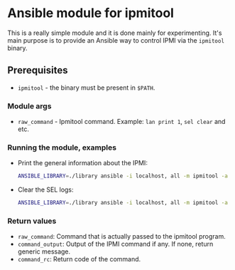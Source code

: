 # Ansible module for ipmitool

This is a really simple module and it is done mainly for experimenting. It's main purpose is to provide an Ansible way to control IPMI via the `ipmitool` binary.

## Prerequisites

- `ipmitool` - the binary must be present in `$PATH`.

### Module args

- `raw_command` - Ipmitool command. Example: `lan print 1`, `sel clear` and etc.

### Running the module, examples

- Print the general information about the IPMI:

    ```bash
    ANSIBLE_LIBRARY=./library ansible -i localhost, all -m ipmitool -a 'raw_command="lan print 1"'
    ```

- Clear the SEL logs:

    ```bash
    ANSIBLE_LIBRARY=./library ansible -i localhost, all -m ipmitool -a 'raw_command="sel clear"'
    ```

### Return values

- `raw_command`: Command that is actually passed to the ipmitool program.
- `command_output`: Output of the IPMI command if any. If none, return generic message.
- `command_rc`: Return code of the command.
